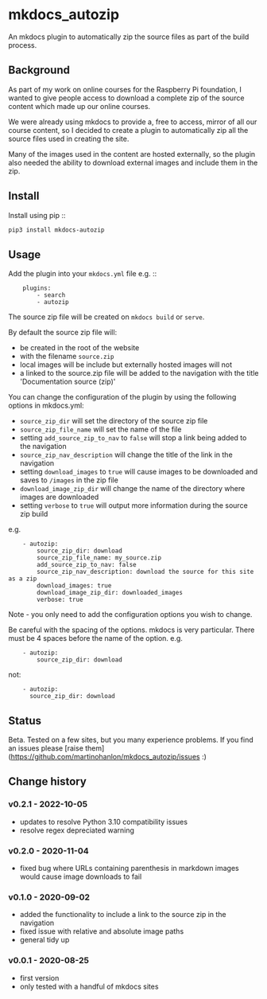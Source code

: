 # mkdocs_autozip

An mkdocs plugin to automatically zip the source files as part of the build process.

## Background

As part of my work on online courses for the Raspberry Pi foundation, I wanted to give people access to download a complete zip of the source content which made up our online courses.

We were already using mkdocs to provide a, free to access, mirror of all our course content, so I decided to create a plugin to automatically zip all the source files used in creating the site.

Many of the images used in the content are hosted externally, so the plugin also needed the ability to download external images and include them in the zip.

## Install

Install using pip ::

```bash
pip3 install mkdocs-autozip
```

## Usage

Add the plugin into your `mkdocs.yml` file e.g. ::

```
    plugins:
        - search
        - autozip
```

The source zip file will be created on `mkdocs build` or `serve`.

By default the source zip file will:

+ be created in the root of the website 
+ with the filename `source.zip`
+ local images will be include but externally hosted images will not
+ a linked to the source.zip file will be added to the navigation with the title 'Documentation source (zip)'

You can change the configuration of the plugin by using the following options in mkdocs.yml:

+ `source_zip_dir` will set the directory of the source zip file 
+ `source_zip_file_name` will set the name of the file
+ setting `add_source_zip_to_nav` to `false` will stop a link being added to the navigation
+ `source_zip_nav_description` will change the title of the link in the navigation
+ setting `download_images` to `true` will cause images to be downloaded and saves to `/images` in the zip file
+ `download_image_zip_dir` will change the name of the directory where images are downloaded
+ setting `verbose` to `true` will output  more information during the source zip build

e.g.

```
    - autozip:
        source_zip_dir: download
        source_zip_file_name: my_source.zip
        add_source_zip_to_nav: false
        source_zip_nav_description: download the source for this site as a zip
        download_images: true
        download_image_zip_dir: downloaded_images
        verbose: true
```


Note - you only need to add the configuration options you wish to change. 

Be careful with the spacing of the options. mkdocs is very particular. There must be 4 spaces before the name of the option. e.g.

```
    - autozip:
        source_zip_dir: download
```

not:

```
    - autozip:
      source_zip_dir: download
```

## Status

Beta. Tested on a few sites, but you many experience problems. If you find an issues please [raise them](https://github.com/martinohanlon/mkdocs_autozip/issues :)

## Change history

### v0.2.1 - 2022-10-05

+ updates to resolve Python 3.10 compatibility issues
+ resolve regex depreciated warning

### v0.2.0 - 2020-11-04

+ fixed bug where URLs containing parenthesis in markdown images would cause image downloads to fail 

### v0.1.0 - 2020-09-02

+ added the functionality to include a link to the source zip in the navigation
+ fixed issue with relative and absolute image paths
+ general tidy up

### v0.0.1 - 2020-08-25

+ first version
+ only tested with a handful of mkdocs sites
